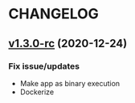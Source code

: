 # CHANGELOG

## [v1.3.0-rc](https://github.com/NubeIO/rubix-bacnet-server/tree/v1.3.0-rc) (2020-12-24)

### Fix issue/updates

- Make app as binary execution
- Dockerize
